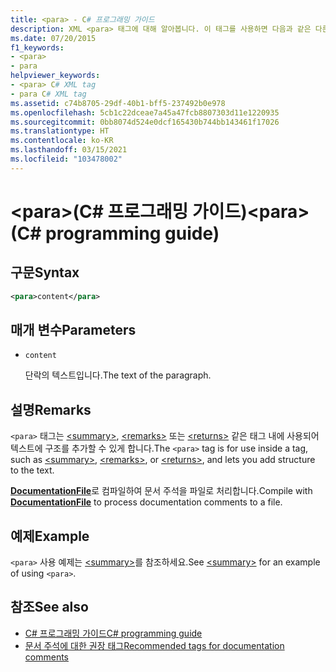 ```yaml
---
title: <para> - C# 프로그래밍 가이드
description: XML <para> 태그에 대해 알아봅니다. 이 태그를 사용하면 다음과 같은 다른 태그의 텍스트에 구조체를 추가할 수 있습니다. <summary>, <remarks>또는 <returns>.
ms.date: 07/20/2015
f1_keywords:
- <para>
- para
helpviewer_keywords:
- <para> C# XML tag
- para C# XML tag
ms.assetid: c74b8705-29df-40b1-bff5-237492b0e978
ms.openlocfilehash: 5cb1c22dceae7a45a47fcb8807303d11e1220935
ms.sourcegitcommit: 0bb8074d524e0dcf165430b744bb143461f17026
ms.translationtype: HT
ms.contentlocale: ko-KR
ms.lasthandoff: 03/15/2021
ms.locfileid: "103478002"
---
```

# <a name="para-c-programming-guide"></a><span data-ttu-id="48627-108">\<para>(C# 프로그래밍 가이드)</span><span class="sxs-lookup"><span data-stu-id="48627-108">\<para> (C# programming guide)</span></span>

## <a name="syntax"></a><span data-ttu-id="48627-109">구문</span><span class="sxs-lookup"><span data-stu-id="48627-109">Syntax</span></span>

```xml
<para>content</para>
```

## <a name="parameters"></a><span data-ttu-id="48627-110">매개 변수</span><span class="sxs-lookup"><span data-stu-id="48627-110">Parameters</span></span>

- `content`

  <span data-ttu-id="48627-111">단락의 텍스트입니다.</span><span class="sxs-lookup"><span data-stu-id="48627-111">The text of the paragraph.</span></span>

## <a name="remarks"></a><span data-ttu-id="48627-112">설명</span><span class="sxs-lookup"><span data-stu-id="48627-112">Remarks</span></span>

<span data-ttu-id="48627-113">`<para>` 태그는 [\<summary>](./summary.md), [\<remarks>](./remarks.md) 또는 [\<returns>](./returns.md) 같은 태그 내에 사용되어 텍스트에 구조를 추가할 수 있게 합니다.</span><span class="sxs-lookup"><span data-stu-id="48627-113">The `<para>` tag is for use inside a tag, such as [\<summary>](./summary.md), [\<remarks>](./remarks.md), or [\<returns>](./returns.md), and lets you add structure to the text.</span></span>

<span data-ttu-id="48627-114">[**DocumentationFile**](../../language-reference/compiler-options/output.md#documentationfile)로 컴파일하여 문서 주석을 파일로 처리합니다.</span><span class="sxs-lookup"><span data-stu-id="48627-114">Compile with [**DocumentationFile**](../../language-reference/compiler-options/output.md#documentationfile) to process documentation comments to a file.</span></span>

## <a name="example"></a><span data-ttu-id="48627-115">예제</span><span class="sxs-lookup"><span data-stu-id="48627-115">Example</span></span>

<span data-ttu-id="48627-116">`<para>` 사용 예제는 [\<summary>](./summary.md)를 참조하세요.</span><span class="sxs-lookup"><span data-stu-id="48627-116">See [\<summary>](./summary.md) for an example of using `<para>`.</span></span>

## <a name="see-also"></a><span data-ttu-id="48627-117">참조</span><span class="sxs-lookup"><span data-stu-id="48627-117">See also</span></span>

- [<span data-ttu-id="48627-118">C# 프로그래밍 가이드</span><span class="sxs-lookup"><span data-stu-id="48627-118">C# programming guide</span></span>](../index.md)
- [<span data-ttu-id="48627-119">문서 주석에 대한 권장 태그</span><span class="sxs-lookup"><span data-stu-id="48627-119">Recommended tags for documentation comments</span></span>](./recommended-tags-for-documentation-comments.md)
